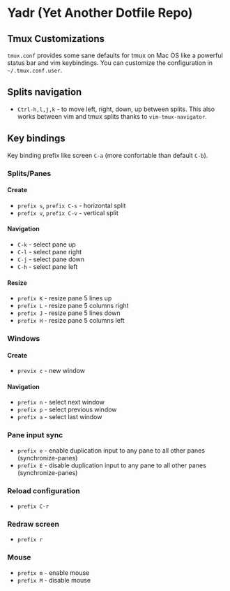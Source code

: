 # Yadr (Yet Another Dotfile Repo)

## Tmux Customizations

`tmux.conf` provides some sane defaults for tmux on Mac OS like a powerful status bar and vim keybindings.
You can customize the configuration in `~/.tmux.conf.user`.

## Splits navigation

 * `Ctrl-h,l,j,k` - to move left, right, down, up between splits. This also works between vim and tmux splits thanks to `vim-tmux-navigator`.

## Key bindings

Key binding prefix like screen `C-a` (more confortable than default `C-b`).

### Splits/Panes

#### Create

* `prefix s`, `prefix C-s` - horizontal split
* `prefix v`, `prefix C-v` - vertical split

#### Navigation

* `C-k` - select pane up
* `C-l` - select pane right
* `C-j` - select pane down
* `C-h` - select pane left

#### Resize

* `prefix K` - resize pane 5 lines up
* `prefix L` - resize pane 5 columns right
* `prefix J` - resize pane 5 lines down
* `prefix H` - resize pane 5 columns left

### Windows

#### Create

* `previx c` - new window

#### Navigation

* `prefix n` - select next window
* `prefix p` - select previous window
* `prefix a` - select last window

### Pane input sync

* `prefix e` - enable duplication input to any pane to all other panes (synchronize-panes)
* `prefix E` - disable duplication input to any pane to all other panes (synchronize-panes)

### Reload configuration

* `prefix C-r`

### Redraw screen

* `prefix r`

### Mouse

* `prefix m` - enable mouse
* `prefix M` - disable mouse

